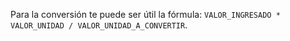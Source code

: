 Para la conversión te puede ser útil la fórmula: `VALOR_INGRESADO * VALOR_UNIDAD / VALOR_UNIDAD_A_CONVERTIR`.